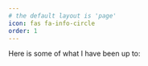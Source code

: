 ```yaml
---
# the default layout is 'page'
icon: fas fa-info-circle
order: 1
---
```


Here is some of what I have been up to:

<script src="https://tryhackme.com/badge/2862973"></script>


